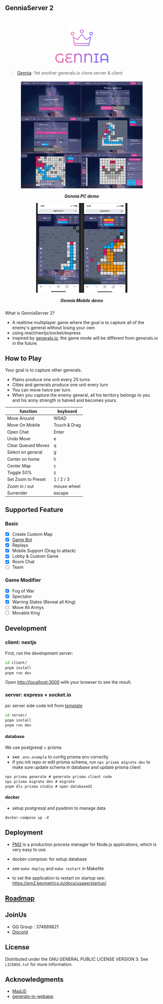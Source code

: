## GenniaServer 2

<h1 align="center">
  <img src="client/public/img/favicon.png" style="height: 90px;"alt="Gennia">
  <br>
  <img src="client/public/img/gennia-logo.png" style="height: 30px;"alt="Gennia">
  <!-- <a href="https://gennia.io"> Gennia</a> -->
</h1>

> [Gennia](https://gennia.io): Yet another generals.io clone server & client

<h5 align="center">
<img src="gennia-pc.png" width="400" >

Gennia PC demo

<img src="gennia-mobile.png" width="300" >

Gennia Mobile demo

</h5>

What is GenniaServer 2?

- A realtime multiplayer game where the goal is to capture all of the enemy's general without losing your own
- using react/nextjs/socket/express
- inspired by [generals.io](https://generals.io), the game mode will be different from generals.io in the future.

## How to Play

Your goal is to capture other generals.

- Plains produce one unit every 25 turns
- Cities and generals produce one unit every turn
- You can move twice per turn.
- When you capture the enemy general, all his territory belongs to you and his army strength is halved and becomes yours.

| function           | keyboard     |
| ------------------ | ------------ |
| Move Around        | WSAD         |
| Move On Mobile     | Touch & Drag |
| Open Chat          | Enter        |
| Undo Move          | e            |
| Clear Queued Moves | q            |
| Select on general  | g            |
| Center on home     | h            |
| Center Map         | c            |
| Toggle 50%         | z            |
| Set Zoom to Preset | 1 / 2 / 3    |
| Zoom in / out      | mouse wheel  |
| Surrender          | escape       |

## Supported Feature

### Basic

- [x] Create Custom Map
- [x] [Game Bot](https://github.com/GenniaApp/GenniaBot)
- [x] Replays
- [x] Mobile Support (Drag to attack)
- [x] Lobby & Custom Game
- [x] Room Chat
- [ ] Team

### Game Modifier

- [x] Fog of War
- [x] Spectator
- [x] Warring States (Reveal all King)
- [ ] Move All Armys
- [ ] Movable King

## Development

### client: nextjs

First, run the development server:

```bash
cd client/
pnpm install
pnpm run dev
```

Open [http://localhost:3000](http://localhost:3000) with your browser to see the result.

### server: express + socket.io

ps: server side code init from [template](https://github.com/nisicadmir/nodejs-typescript/tree/master/tutorial-5)

```bash
cd server/
pnpm install
pnpm run dev
```

#### database

We use postgresql + prisma

- see `.env.example` to config prisma env correctly
- if you init repo or edit prisma schema, run `npx prisma migrate dev` to make sure update schema in database and update prisma client

```
npx prisma generate # generate prisma client code
npx prisma migrate dev # migrate
pnpm dlx prisma studio # open databaseUI
```

#### docker

- setup postgresql and pyadmin to manage data

```
docker-compose up -d
```

## Deployment

- [PM2](https://pm2.keymetrics.io/docs/usage/quick-start/) is a production process manager for Node.js applications, which is very easy to use.
- docker-compose: for setup database

- see `make deploy` and `make restart` in Makefile
- to set the application to restart on startup see: https://pm2.keymetrics.io/docs/usage/startup/

## [Roadmap](https://github.com/orgs/GenniaApp/projects/1)

## JoinUs

- QQ Group : 374889821
- [Discord](https://discord.gg/p9BfpwBF)

## License

Distributed under the GNU GENERAL PUBLIC LICENSE VERSION 3. See `LICENSE.txt` for more information.

## Acknowledgments

- [MadJS](https://github.com/fluffybeastgames/MadJS/)
- [generals-io-webapp](https://github.com/dhyegocalota/generals-io-webapp)
